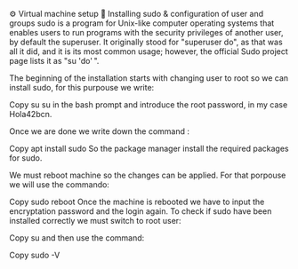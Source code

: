 
⚙️
Virtual machine setup
👤
Installing sudo & configuration of user and groups
sudo is a program for Unix-like computer operating systems that enables users to run programs with the security privileges of another user, by default the superuser. It originally stood for "superuser do", as that was all it did, and it is its most common usage; however, the official Sudo project page lists it as "su 'do' ".

The beginning of the installation starts with changing user to root so we can install sudo, for this purpouse we write:

Copy
su
 su in the bash prompt and introduce the root password, in my case Hola42bcn. 

Once we are done we write down the command : 

Copy
apt install sudo
So the package manager install the required packages for sudo.

We must reboot machine so the changes can be applied. For that porpouse we will use the commando:

Copy
sudo reboot
Once the machine is rebooted we have to input the encryptation password and the login again. To check if sudo have been installed correctly we must switch to root user:

Copy
su
and then use the command:

Copy
sudo -V

